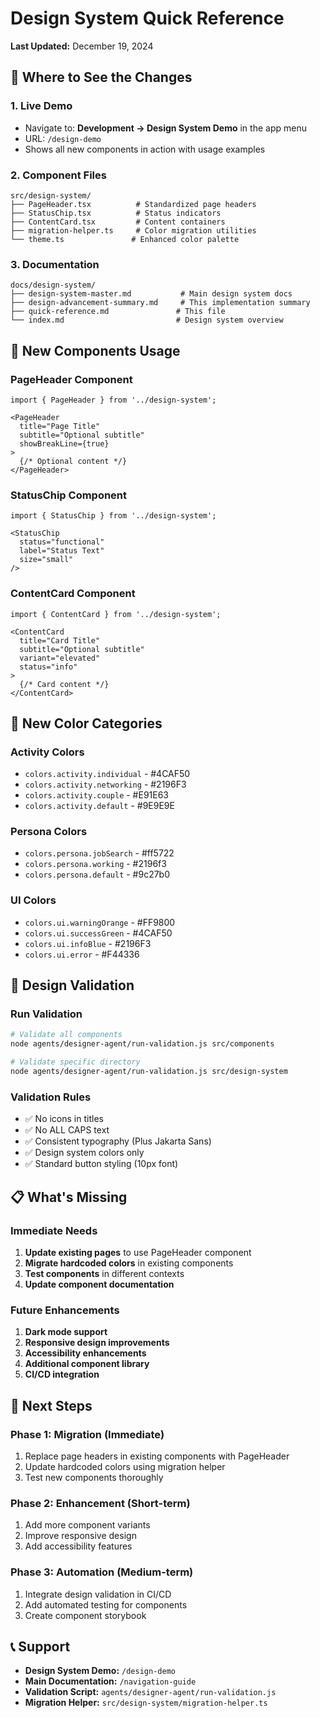 # Design System Quick Reference

**Last Updated:** December 19, 2024

## 🎯 Where to See the Changes

### 1. **Live Demo**
- Navigate to: **Development → Design System Demo** in the app menu
- URL: `/design-demo`
- Shows all new components in action with usage examples

### 2. **Component Files**
```
src/design-system/
├── PageHeader.tsx          # Standardized page headers
├── StatusChip.tsx          # Status indicators
├── ContentCard.tsx         # Content containers
├── migration-helper.ts     # Color migration utilities
└── theme.ts               # Enhanced color palette
```

### 3. **Documentation**
```
docs/design-system/
├── design-system-master.md           # Main design system docs
├── design-advancement-summary.md     # This implementation summary
├── quick-reference.md               # This file
└── index.md                         # Design system overview
```

## 🚀 New Components Usage

### PageHeader Component
```tsx
import { PageHeader } from '../design-system';

<PageHeader
  title="Page Title"
  subtitle="Optional subtitle"
  showBreakLine={true}
>
  {/* Optional content */}
</PageHeader>
```

### StatusChip Component
```tsx
import { StatusChip } from '../design-system';

<StatusChip 
  status="functional" 
  label="Status Text"
  size="small"
/>
```

### ContentCard Component
```tsx
import { ContentCard } from '../design-system';

<ContentCard
  title="Card Title"
  subtitle="Optional subtitle"
  variant="elevated"
  status="info"
>
  {/* Card content */}
</ContentCard>
```

## 🎨 New Color Categories

### Activity Colors
- `colors.activity.individual` - #4CAF50
- `colors.activity.networking` - #2196F3
- `colors.activity.couple` - #E91E63
- `colors.activity.default` - #9E9E9E

### Persona Colors
- `colors.persona.jobSearch` - #ff5722
- `colors.persona.working` - #2196f3
- `colors.persona.default` - #9c27b0

### UI Colors
- `colors.ui.warningOrange` - #FF9800
- `colors.ui.successGreen` - #4CAF50
- `colors.ui.infoBlue` - #2196F3
- `colors.ui.error` - #F44336

## 🔧 Design Validation

### Run Validation
```bash
# Validate all components
node agents/designer-agent/run-validation.js src/components

# Validate specific directory
node agents/designer-agent/run-validation.js src/design-system
```

### Validation Rules
- ✅ No icons in titles
- ✅ No ALL CAPS text
- ✅ Consistent typography (Plus Jakarta Sans)
- ✅ Design system colors only
- ✅ Standard button styling (10px font)

## 📋 What's Missing

### Immediate Needs
1. **Update existing pages** to use PageHeader component
2. **Migrate hardcoded colors** in existing components
3. **Test components** in different contexts
4. **Update component documentation**

### Future Enhancements
1. **Dark mode support**
2. **Responsive design improvements**
3. **Accessibility enhancements**
4. **Additional component library**
5. **CI/CD integration**

## 🎯 Next Steps

### Phase 1: Migration (Immediate)
1. Replace page headers in existing components with PageHeader
2. Update hardcoded colors using migration helper
3. Test new components thoroughly

### Phase 2: Enhancement (Short-term)
1. Add more component variants
2. Improve responsive design
3. Add accessibility features

### Phase 3: Automation (Medium-term)
1. Integrate design validation in CI/CD
2. Add automated testing for components
3. Create component storybook

## 📞 Support

- **Design System Demo:** `/design-demo`
- **Main Documentation:** `/navigation-guide`
- **Validation Script:** `agents/designer-agent/run-validation.js`
- **Migration Helper:** `src/design-system/migration-helper.ts`
